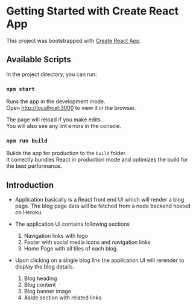 # Getting Started with Create React App

This project was bootstrapped with [Create React App](https://github.com/facebook/create-react-app).

## Available Scripts

In the project directory, you can run:

### `npm start`

Runs the app in the development mode.\
Open [http://localhost:3000](http://localhost:3000) to view it in the browser.

The page will reload if you make edits.\
You will also see any lint errors in the console.

### `npm run build`

Builds the app for production to the `build` folder.\
It correctly bundles React in production mode and optimizes the build for the best performance.

## Introduction

* Application basically is a React front end UI which will render a blog page. The blog page data will be fetched from a node backend hosted on Heroku. 

* The application UI contains following sections

  1. Navigation links with logo
  2. Footer with social media icons and navigation links
  3. Home Page with all tiles of each blog.
  
 * Upon clicking on a single blog link the application UI will rerender to display the blog details.

    1. Blog heading
    2. Blog content
    3. Blog banner image
    4. Aside section with related links

